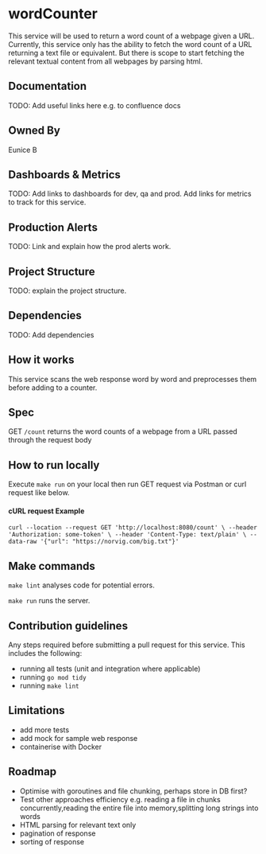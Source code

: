 # wordCounter

This service will be used to return a word count of a webpage given a URL.
Currently, this service only has the ability to fetch the word count of a URL returning a text file or equivalent.
But there is scope to start fetching the relevant textual content from all webpages by parsing html.

## Documentation
TODO: Add useful links here e.g. to confluence docs

## Owned By

Eunice B

## Dashboards & Metrics

TODO: Add links to dashboards for dev, qa and prod. Add links for metrics to track for this service.

## Production Alerts

TODO: Link and explain how the prod alerts work.

## Project Structure

TODO: explain the project structure.

## Dependencies

TODO: Add dependencies

## How it works

This service scans the web response word by word and preprocesses them before adding to a counter.

## Spec

GET `/count` returns the word counts of a webpage from a URL passed through the request body


## How to run locally

Execute `make run` on your local then run GET request via Postman or curl request like below.

#### cURL request Example
`curl --location --request GET 'http://localhost:8080/count' \
--header 'Authorization: some-token' \
--header 'Content-Type: text/plain' \
--data-raw '{"url": "https://norvig.com/big.txt"}'`

## Make commands

`make lint` analyses  code for potential errors.

`make run` runs the server.

## Contribution guidelines

Any steps required before submitting a pull request for this service. This includes the following:

*  running all tests (unit and integration where applicable)
*  running `go mod tidy`
*  running `make lint`

## Limitations

- add more tests
- add mock for sample web response
- containerise with Docker

## Roadmap

- Optimise with goroutines and file chunking, perhaps store in DB first?
- Test other approaches efficiency e.g. reading a file in chunks concurrently,reading the entire file into memory,splitting long strings into words
- HTML parsing for relevant text only
- pagination of response
- sorting of response

